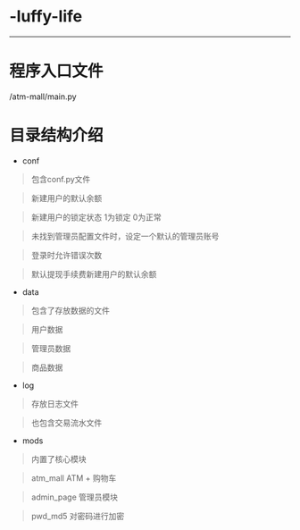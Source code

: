 # -luffy-life
***
# 程序入口文件
/atm-mall/main.py
# 目录结构介绍
* conf
> 包含conf.py文件

> 新建用户的默认余额

> 新建用户的锁定状态 1为锁定 0为正常

> 未找到管理员配置文件时，设定一个默认的管理员账号

> 登录时允许错误次数

> 默认提现手续费新建用户的默认余额
* data
> 包含了存放数据的文件

> 用户数据

> 管理员数据

> 商品数据
* log
> 存放日志文件

> 也包含交易流水文件
* mods
> 内置了核心模块

> atm_mall    ATM + 购物车

> admin_page  管理员模块

> pwd_md5     对密码进行加密
